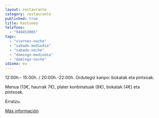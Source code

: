 ```yaml
---
layout: restaurante
category: restaurante
published: true
title: Kastonea
telefono:
  - "948453065"
tags:
  - "viernes-noche"
  - "sabado-mediodia"
  - "sabado-noche"
  - "domingo-mediodia"
  - "domingo-noche"
idioma: eu
---
```

12:00h.- 15:00h. / 20:00h.-22:00h.  Ordutegiz kanpo: bokatak eta pintxoak.

Menua (13€, haurrak 7€), plater konbinatuak (8€), bokatak (4€) eta pintxoak.

Erratzu.

[Más información](http://www.consorciobertiz.org/consorcio/dondecomer/restaurantes/erratzu-es-0-181/restaurante-kastonea.html)
